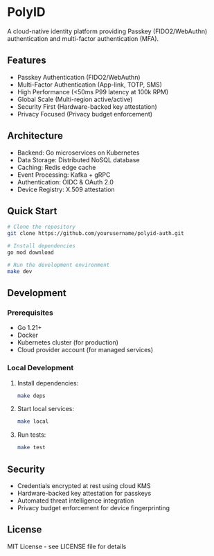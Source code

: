 # PolyID

A cloud-native identity platform providing Passkey (FIDO2/WebAuthn) authentication and multi-factor authentication (MFA).

## Features

- Passkey Authentication (FIDO2/WebAuthn)
- Multi-Factor Authentication (App-link, TOTP, SMS)
- High Performance (<50ms P99 latency at 100k RPM)
- Global Scale (Multi-region active/active)
- Security First (Hardware-backed key attestation)
- Privacy Focused (Privacy budget enforcement)

## Architecture

- Backend: Go microservices on Kubernetes
- Data Storage: Distributed NoSQL database
- Caching: Redis edge cache
- Event Processing: Kafka + gRPC
- Authentication: OIDC & OAuth 2.0
- Device Registry: X.509 attestation

## Quick Start

```bash
# Clone the repository
git clone https://github.com/yourusername/polyid-auth.git

# Install dependencies
go mod download

# Run the development environment
make dev
```

## Development

### Prerequisites

- Go 1.21+
- Docker
- Kubernetes cluster (for production)
- Cloud provider account (for managed services)

### Local Development

1. Install dependencies:
   ```bash
   make deps
   ```

2. Start local services:
   ```bash
   make local
   ```

3. Run tests:
   ```bash
   make test
   ```

## Security

- Credentials encrypted at rest using cloud KMS
- Hardware-backed key attestation for passkeys
- Automated threat intelligence integration
- Privacy budget enforcement for device fingerprinting

## License

MIT License - see LICENSE file for details